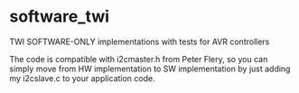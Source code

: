 # software_twi
TWI SOFTWARE-ONLY implementations with tests for AVR controllers

The code is compatible with i2cmaster.h from Peter Flery, so you can simply move from HW implementation to SW implementation by just adding my i2cslave.c to your application code.

